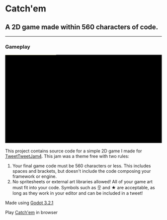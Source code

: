 # Catch'em

## A 2D game made within 560 characters of code.

---

### Gameplay

![GamePlay](Demo.gif)

This project contains source code for a simple 2D game I made for [TweetTweetJam4](https://itch.io/jam/tweettweetjam-4). This jam was a theme free with two rules:

1. Your final game code must be 560 characters or less. This includes spaces and brackets, but doesn't include the code composing your framework or engine.
2. No spritesheets or external art libraries allowed! All of your game art must fit into your code. Symbols such as 웃 and ★ are acceptable, as long as they work in your editor and can be included in a tweet!

Made using [Godot 3.2.1](https://godotengine.org/)

Play [Catch'em](https://ufrshubham.itch.io/catchem) in browser

